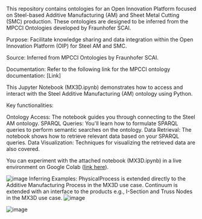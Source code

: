 This repository contains ontologies for an Open Innovation Platform focused on Steel-based Additive Manufacturing (AM) and Sheet Metal Cutting (SMC) production. These ontologies are designed to be inferred from the MPCCI Ontologies developed by Fraunhofer SCAI.

Purpose: Facilitate knowledge sharing and data integration within the Open Innovation Platform (OIP) for Steel AM and SMC.

Source: Inferred from MPCCI Ontologies by Fraunhofer SCAI.

Documentation: Refer to the following link for the MPCCI ontology documentation: [Link]

This Jupyter Notebook (MX3D.ipynb) demonstrates how to access and interact with the Steel Additive Manufacturing (AM) ontology using Python.

Key functionalities:

Ontology Access: The notebook guides you through connecting to the Steel AM ontology.
SPARQL Queries: You'll learn how to formulate SPARQL queries to perform semantic searches on the ontology.
Data Retrieval: The notebook shows how to retrieve relevant data based on your SPARQL queries.
Data Visualization: Techniques for visualizing the retrieved data are also covered.

You can experiment with the attached notebook (MX3D.ipynb) in a live environment on Google Colab ([link here](https://colab.research.google.com/drive/1eqG2AVu0r5KJivyZxPeOxzbt65Zllxdp#scrollTo=IMemo6g-P63M)).


![image](https://github.com/ahmad-delforouzi/OntoPio/assets/81425722/ea91138c-f749-46a6-a08a-1237324d0c4f)
Inferring Examples: 
PhysicalProcess is extended directly to the Additive Manufacturing Process in the MX3D use case.
Continuum is extended with an interface to the products e.g., I-Section and Truss Nodes in the MX3D use case.
![image](https://github.com/ahmad-delforouzi/OntoPio/assets/81425722/c78ba2f0-2a68-4ee3-a46e-3e5ff91f08ce)

![image](https://github.com/ahmad-delforouzi/OntoPio/assets/81425722/c9857ac4-ef2b-4fe9-9418-10667926f80d)

